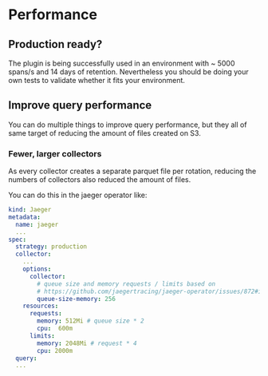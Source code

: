 # Performance

## Production ready?

The plugin is being successfully used in an environment with ~ 5000 spans/s
and 14 days of retention. Nevertheless you should be doing your own tests
to validate whether it fits your environment.

## Improve query performance

You can do multiple things to improve query performance, but they all of same target of reducing the amount of files created on S3.

### Fewer, larger collectors

As every collector creates a separate parquet file per rotation, reducing the numbers of collectors also reduced the amount of files.

You can do this in the jaeger operator like:

```yaml
kind: Jaeger
metadata:
  name: jaeger
  ...
spec:
  strategy: production
  collector:
    ...
    options:
      collector:
        # queue size and memory requests / limits based on
        # https://github.com/jaegertracing/jaeger-operator/issues/872#issuecomment-596618094
        queue-size-memory: 256
    resources:
      requests:
        memory: 512Mi # queue size * 2
        cpu:  600m
      limits:
        memory: 2048Mi # request * 4
        cpu: 2000m
  query:
  ...
```
